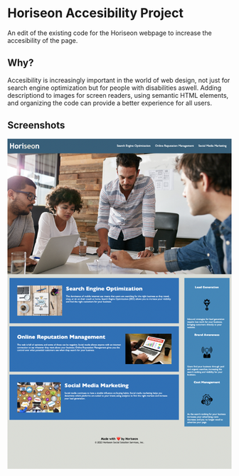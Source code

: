 # Horiseon Accesibility Project
An edit of the existing code for the Horiseon webpage to increase the accesibility of the page.
## Why?
Accesibility is increasingly important in the world of web design, not just for search engine optimization but for people with disabilities aswell.  Adding descriptiond to images for screen readers, using semantic HTML elements, and organizing the code can provide a better experience for all users.
## Screenshots
![Horiseon Screenshot](./assets/images/Horiseon-screenshot.png)

